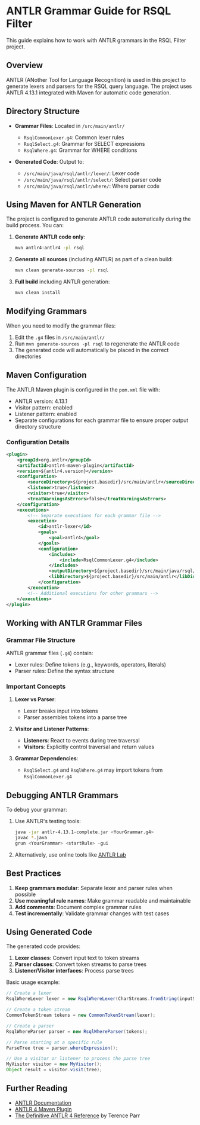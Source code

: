 # ANTLR Grammar Guide for RSQL Filter

This guide explains how to work with ANTLR grammars in the RSQL Filter project.

## Overview

ANTLR (ANother Tool for Language Recognition) is used in this project to generate lexers and parsers for the RSQL query language. The project uses ANTLR 4.13.1 integrated with Maven for automatic code generation.

## Directory Structure

- **Grammar Files**: Located in `/src/main/antlr/`
  - `RsqlCommonLexer.g4`: Common lexer rules
  - `RsqlSelect.g4`: Grammar for SELECT expressions
  - `RsqlWhere.g4`: Grammar for WHERE conditions

- **Generated Code**: Output to:
  - `/src/main/java/rsql/antlr/lexer/`: Lexer code
  - `/src/main/java/rsql/antlr/select/`: Select parser code
  - `/src/main/java/rsql/antlr/where/`: Where parser code

## Using Maven for ANTLR Generation

The project is configured to generate ANTLR code automatically during the build process. You can:

1. **Generate ANTLR code only**:
   ```bash
   mvn antlr4:antlr4 -pl rsql
   ```

2. **Generate all sources** (including ANTLR) as part of a clean build:
   ```bash
   mvn clean generate-sources -pl rsql
   ```

3. **Full build** including ANTLR generation:
   ```bash
   mvn clean install
   ```

## Modifying Grammars

When you need to modify the grammar files:

1. Edit the `.g4` files in `/src/main/antlr/`
2. Run `mvn generate-sources -pl rsql` to regenerate the ANTLR code
3. The generated code will automatically be placed in the correct directories

## Maven Configuration

The ANTLR Maven plugin is configured in the `pom.xml` file with:
- ANTLR version: 4.13.1
- Visitor pattern: enabled
- Listener pattern: enabled
- Separate configurations for each grammar file to ensure proper output directory structure

### Configuration Details

```xml
<plugin>
    <groupId>org.antlr</groupId>
    <artifactId>antlr4-maven-plugin</artifactId>
    <version>${antlr4.version}</version>
    <configuration>
        <sourceDirectory>${project.basedir}/src/main/antlr</sourceDirectory>
        <listener>true</listener>
        <visitor>true</visitor>
        <treatWarningsAsErrors>false</treatWarningsAsErrors>
    </configuration>
    <executions>
        <!-- Separate executions for each grammar file -->
        <execution>
            <id>antlr-lexer</id>
            <goals>
                <goal>antlr4</goal>
            </goals>
            <configuration>
                <includes>
                    <include>RsqlCommonLexer.g4</include>
                </includes>
                <outputDirectory>${project.basedir}/src/main/java/rsql/antlr/lexer</outputDirectory>
                <libDirectory>${project.basedir}/src/main/antlr</libDirectory>
            </configuration>
        </execution>
        <!-- Additional executions for other grammars -->
    </executions>
</plugin>
```

## Working with ANTLR Grammar Files

### Grammar File Structure

ANTLR grammar files (`.g4`) contain:
- Lexer rules: Define tokens (e.g., keywords, operators, literals)
- Parser rules: Define the syntax structure

### Important Concepts

1. **Lexer vs Parser**:
   - Lexer breaks input into tokens
   - Parser assembles tokens into a parse tree

2. **Visitor and Listener Patterns**:
   - **Listeners**: React to events during tree traversal
   - **Visitors**: Explicitly control traversal and return values

3. **Grammar Dependencies**:
   - `RsqlSelect.g4` and `RsqlWhere.g4` may import tokens from `RsqlCommonLexer.g4`

## Debugging ANTLR Grammars

To debug your grammar:

1. Use ANTLR's testing tools:
   ```bash
   java -jar antlr-4.13.1-complete.jar <YourGrammar.g4>
   javac *.java
   grun <YourGrammar> <startRule> -gui
   ```

2. Alternatively, use online tools like [ANTLR Lab](https://www.antlr.org/tools.html)

## Best Practices

1. **Keep grammars modular**: Separate lexer and parser rules when possible
2. **Use meaningful rule names**: Make grammar readable and maintainable
3. **Add comments**: Document complex grammar rules
4. **Test incrementally**: Validate grammar changes with test cases

## Using Generated Code

The generated code provides:

1. **Lexer classes**: Convert input text to token streams
2. **Parser classes**: Convert token streams to parse trees
3. **Listener/Visitor interfaces**: Process parse trees

Basic usage example:

```java
// Create a lexer
RsqlWhereLexer lexer = new RsqlWhereLexer(CharStreams.fromString(inputString));

// Create a token stream
CommonTokenStream tokens = new CommonTokenStream(lexer);

// Create a parser
RsqlWhereParser parser = new RsqlWhereParser(tokens);

// Parse starting at a specific rule
ParseTree tree = parser.whereExpression();

// Use a visitor or listener to process the parse tree
MyVisitor visitor = new MyVisitor();
Object result = visitor.visit(tree);
```

## Further Reading

- [ANTLR Documentation](https://www.antlr.org/)
- [ANTLR 4 Maven Plugin](https://www.antlr.org/api/maven-plugin/latest/)
- [The Definitive ANTLR 4 Reference](https://pragprog.com/titles/tpantlr2/the-definitive-antlr-4-reference/) by Terence Parr
